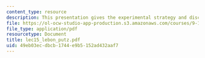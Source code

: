 ```yaml
---
content_type: resource
description: This presentation gives the experimental strategy and discusses cpg15.
file: https://ol-ocw-studio-app-production.s3.amazonaws.com/courses/9-18-developmental-neurobiology-spring-2005/49eb03ecdbcb1744e9b5152ad432aaf7_lec15_lebon_putz.pdf
file_type: application/pdf
resourcetype: Document
title: lec15_lebon_putz.pdf
uid: 49eb03ec-dbcb-1744-e9b5-152ad432aaf7
---
```

